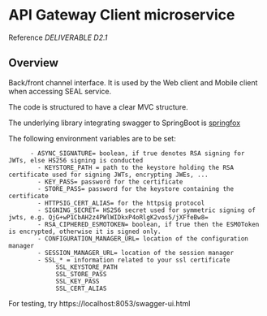 # API Gateway Client microservice

Reference *DELIVERABLE D2.1*

## Overview  

Back/front channel interface. It is used by the Web client and Mobile client when accessing SEAL service.

The code is structured to have a clear MVC structure.

The underlying library integrating swagger to SpringBoot is [springfox](https://github.com/springfox/springfox)

The following environment variables are to be set:

          - ASYNC_SIGNATURE= boolean, if true denotes RSA signing for JWTs, else HS256 signing is conducted
			- KEYSTORE_PATH = path to the keystore holding the RSA certificate used for signing JWTs, encrypting JWEs, ...
			- KEY_PASS= password for the certificate
			- STORE_PASS= password for the keystore containing the certificate
			- HTTPSIG_CERT_ALIAS= for the httpsig protocol
			- SIGNING_SECRET= HS256 secret used for symmetric signing of jwts, e.g. QjG+wP1CbAH2z4PWlWIDkxP4oRlgK2vos5/jXFfeBw8=
			- RSA_CIPHERED_ESMOTOKEN= boolean, if true then the ESMOToken is encrypted, otherwise it is signed only.
			- CONFIGURATION_MANAGER_URL= location of the configuration manager
			- SESSION_MANAGER_URL= location of the session manager
			- SSL_* = information related to your ssl certificate
				 SSL_KEYSTORE_PATH
            	 SSL_STORE_PASS
            	 SSL_KEY_PASS
            	 SSL_CERT_ALIAS
            
 

For testing, try https://localhost:8053/swagger-ui.html  

